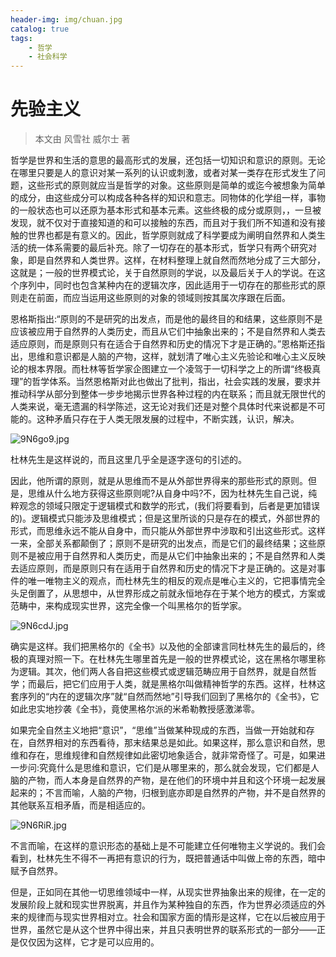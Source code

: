 ```yaml
---
header-img: img/chuan.jpg
catalog: true
tags:
    - 哲学
    - 社会科学
---
```

# 先验主义

> 本文由 风雪社 威尔士 著

哲学是世界和生活的意思的最高形式的发展，还包括一切知识和意识的原则。无论在哪里只要是人的意识对某一系列的认识或刺激，或者对某一类存在形式发生了问题，这些形式的原则就应当是哲学的对象。这些原则是简单的或迄今被想象为简单的成分，由这些成分可以构成各种各样的知识和意志。同物体的化学组一样，事物的一般状态也可以还原为基本形式和基本元素。这些终极的成分或原则，，一旦被发现，就不仅对于直接知道的和可以接触的东西，而且对于我们所不知道和没有接触的世界也都是有意义的。因此，哲学原则就成了科学要成为阐明自然界和人类生活的统一体系需要的最后补充。除了一切存在的基本形式，哲学只有两个研究对象，即是自然界和人类世界。这样，在材料整理上就自然而然地分成了三大部分，这就是；一般的世界模式论，关于自然原则的学说，以及最后关于人的学说。在这个序列中，同时也包含某种内在的逻辑次序，因此适用于一切存在的那些形式的原则走在前面，而应当运用这些原则的对象的领域则按其属次序跟在后面。

恩格斯指出:“原则的不是研究的出发点，而是他的最终目的和结果，这些原则不是应该被应用于自然界的人类历史，而且从它们中抽象出来的；不是自然界和人类去适应原则，而是原则只有在适合于自然界和历史的情况下才是正确的。”恩格斯还指出，思维和意识都是人脑的产物，这样，就划清了唯心主义先验论和唯心主义反映论的根本界限。而杜林等哲学家企图建立一个凌驾于一切科学之上的所谓“终极真理”的哲学体系。当然恩格斯对此也做出了批判，指出，社会实践的发展，要求并推动科学从部分到整体一步步地揭示世界各种过程的内在联系；而且就无限世代的人类来说，毫无遗漏的科学陈述，这无论对我们还是对整个具体时代来说都是不可能的。这种矛盾只存在于人类无限发展的过程中，不断实践，认识，解决。

![9N6go9.jpg](https://s1.ax1x.com/2018/02/21/9N6go9.jpg)

杜林先生是这样说的，而且这里几乎全是逐字逐句的引述的。

因此，他所谓的原则，就是从思维而不是从外部世界得来的那些形式的原则。但是，思维从什么地方获得这些原则呢?从自身中吗?不，因为杜林先生自己说，纯粹观念的领域只限定于逻辑模式和数学的形式，(我们将要看到，后者是更加错误的)。逻辑模式只能涉及思维模式；但是这里所谈的只是存在的模式，外部世界的形式，而思维永远不能从自身中，而只能从外部世界中涉取和引出这些形式。这样一来，全部关系都颠倒了；原则不是研究的出发点，而是它们的最终结果；这些原则不是被应用于自然界和人类历史，而是从它们中抽象出来的；不是自然界和人类去适应原则，而是原则只有在适用于自然界和历史的情况下才是正确的。这是对事件的唯一唯物主义的观点，而杜林先生的相反的观点是唯心主义的，它把事情完全头足倒置了，从思想中，从世界形成之前就永恒地存在于某个地方的模式，方案或范畴中，来构成现实世界，这完全像一个叫黑格尔的哲学家。

![9N6cdJ.jpg](https://s1.ax1x.com/2018/02/21/9N6cdJ.jpg)

确实是这样。我们把黑格尔的《全书》以及他的全部谏言同杜林先生的最后的，终极的真理对照一下。在杜林先生哪里首先是一般的世界模式论，这在黑格尔哪里称为逻辑。其次，他们两人各自把这些模式或逻辑范畴应用于自然界，就是自然哲学；而最后，把它们应用于人类，就是黑格尔叫做精神哲学的东西。这样，杜林这套序列的“内在的逻辑次序”就“自然而然地”引导我们回到了黑格尔的《全书》，它如此忠实地抄袭《全书》，竟使黑格尔派的米希勒教授感激涕零。

如果完全自然主义地把“意识”，“思维”当做某种现成的东西，当做一开始就和存在，自然界相对的东西看待，那末结果总是如此。如果这样，那么意识和自然，思维和存在，思维规律和自然规律如此密切地象适合，就非常奇怪了。可是，如果进一步问:究竟什么是思维和意识，它们是从哪里来的，那么就会发现，它们都是人脑的产物，而人本身是自然界的产物，是在他们的环境中并且和这个环境一起发展起来的；不言而喻，人脑的产物，归根到底亦即是自然界的产物，并不是自然界的其他联系互相矛盾，而是相适应的。

![9N6RiR.jpg](https://s1.ax1x.com/2018/02/21/9N6RiR.jpg)

​不言而喻，在这样的意识形态的基础上是不可能建立任何唯物主义学说的。我们会看到，杜林先生不得不一再把有意识的行为，既把普通话中叫做上帝的东西，暗中赋予自然界。

但是，正如同在其他一切思维领域中一样，从现实世界抽象出来的规律，在一定的发展阶段上就和现实世界脱离，并且作为某种独自的东西，作为世界必须适应的外来的规律而与现实世界相对立。社会和国家方面的情形是这样，它在以后被应用于世界，虽然它是从这个世界中得出来，并且只表明世界的联系形式的一部分——正是仅仅因为这样，它才是可以应用的。​​​​

